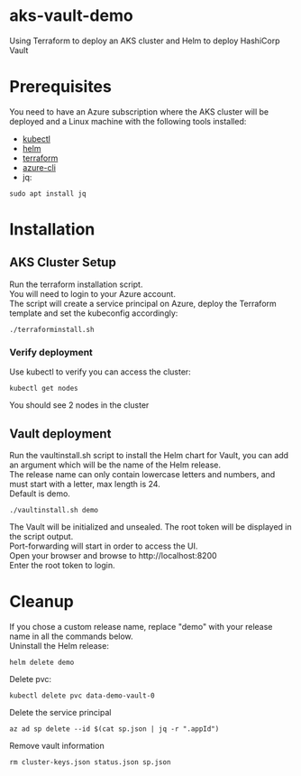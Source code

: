 # aks-vault-demo
Using Terraform to deploy an AKS cluster and Helm to deploy HashiCorp Vault

# Prerequisites
You need to have an Azure subscription where the AKS cluster will be deployed and a Linux machine with the following tools installed:
- [kubectl](https://kubernetes.io/docs/tasks/tools/install-kubectl-linux/)
- [helm](https://helm.sh/docs/intro/install/)
- [terraform](https://learn.hashicorp.com/tutorials/terraform/install-cli)
- [azure-cli](https://docs.microsoft.com/en-us/cli/azure/install-azure-cli-linux?pivots=apt)
- jq:
```
sudo apt install jq
```

# Installation

## AKS Cluster Setup
Run the terraform installation script.  
You will need to login to your Azure account.  
The script will create a service principal on Azure, deploy the Terraform template and set the kubeconfig accordingly:
```
./terraforminstall.sh
```
### Verify deployment
Use kubectl to verify you can access the cluster:
```
kubectl get nodes
```
You should see 2 nodes in the cluster
## Vault deployment
Run the vaultinstall.sh script to install the Helm chart for Vault, you can add an argument which will be the name of the Helm release.  
The release name can only contain lowercase letters and numbers, and must start with a letter, max length is 24.  
Default is demo.
```
./vaultinstall.sh demo
```
The Vault will be initialized and unsealed. The root token will be displayed in the script output.  
Port-forwarding will start in order to access the UI.  
Open your browser and browse to http://localhost:8200  
Enter the root token to login.


# Cleanup
If you chose a custom release name, replace "demo" with your release name in all the commands below.  
Uninstall the Helm release:
```
helm delete demo
```
Delete pvc:
```
kubectl delete pvc data-demo-vault-0
```
Delete the service principal
```
az ad sp delete --id $(cat sp.json | jq -r ".appId")
```
Remove vault information
```
rm cluster-keys.json status.json sp.json
```
